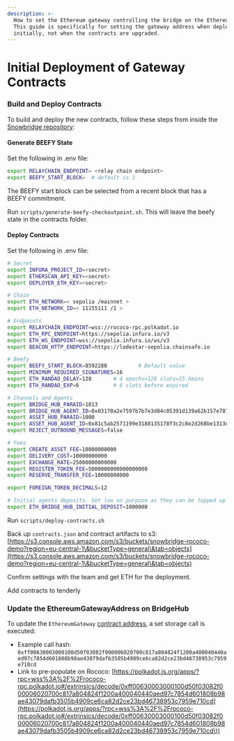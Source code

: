 ```yaml
---
description: >-
  How to set the Ethereum gateway controlling the bridge on the Ethereum side.
  This guide is specifically for setting the gateway address when deployed
  initially, not when the contracts are upgraded.
---
```


# Initial Deployment of Gateway Contracts

### Build and Deploy Contracts

To build and deploy the new contracts, follow these steps from inside the [Snowbridge repository](https://github.com/snowfork/snowbridge):

#### Generate BEEFY State

Set the following in .env file:

```bash
export RELAYCHAIN_ENDPOINT= <relay chain endpoint>
export BEEFY_START_BLOCK=  # default is 1
```

The BEEFY start block can be selected from a recent block that has a BEEFY commitment.

Run `scripts/generate-beefy-checkoutpoint.sh`. This will leave the beefy state in the contracts folder.

#### Deploy Contracts

Set the following in .env file:

```bash
# Secret
export INFURA_PROJECT_ID=<secret>
export ETHERSCAN_API_KEY=<secret>
export DEPLOYER_ETH_KEY=<secret>

# Chain
export ETH_NETWORK=< sepolia /mainnet >
export ETH_NETWORK_ID=< 11155111 /1 >

# Endpoints
export RELAYCHAIN_ENDPOINT=wss://rococo-rpc.polkadot.io
export ETH_RPC_ENDPOINT=https://sepolia.infura.io/v3
export ETH_WS_ENDPOINT=wss://sepolia.infura.io/ws/v3
export BEACON_HTTP_ENDPOINT=https://lodestar-sepolia.chainsafe.io

# Beefy
export BEEFY_START_BLOCK=8592280          # Default value
export MINIMUM_REQUIRED_SIGNATURES=16
export ETH_RANDAO_DELAY=128       # 4 epochs=128 slots=25.6mins
export ETH_RANDAO_EXP=6           # 6 slots before expired

# Channels and Agents
export BRIDGE_HUB_PARAID=1013
export BRIDGE_HUB_AGENT_ID=0x03170a2e7597b7b7e3d84c05391d139a62b157e78786d8c082f29dcf4c111314
export ASSET_HUB_PARAID=1000
export ASSET_HUB_AGENT_ID=0x81c5ab2571199e3188135178f3c2c8e2d268be1313d029b30f534fa579b69b79
export REJECT_OUTBOUND_MESSAGES=false

# Fees
export CREATE_ASSET_FEE=10000000000
export DELIVERY_COST=10000000000
export EXCHANGE_RATE=25000000000000
export REGISTER_TOKEN_FEE=5000000000000000000
export RESERVE_TRANSFER_FEE=10000000000

export FOREIGN_TOKEN_DECIMALS=12

# Initial agents deposits. Set low on purpose as they can be topped up manually
export ETH_BRIDGE_HUB_INITIAL_DEPOSIT=1000000
```

Run `scripts/deploy-contracts.sh`

Back up `contracts.json` and contract artifacts to s3: [https://s3.console.aws.amazon.com/s3/buckets/snowbridge-rococo-demo?region=eu-central-1\&bucketType=general\&tab=objects](https://s3.console.aws.amazon.com/s3/buckets/snowbridge-rococo-demo?region=eu-central-1\&bucketType=general\&tab=objects)

Confirm settings with the team and get ETH for the deployment.&#x20;

Add contracts to tenderly

### Update the EthereumGatewayAddress on BridgeHub

To update the `EthereumGateway` [contract address](https://github.com/Snowfork/polkadot-sdk/blob/snowbridge/bridges/snowbridge/pallets/inbound-queue/src/lib.rs#L112), a set storage call is executed:

* Example call hash: `0xff00630003000100d50f03082f000006020700c817a804824f1200a400040440aed97c7854d601808b98ae43079dafb3505b4909ce6ca82d2ce23bd46738953c7959e710cd`
* Link to pre-populate on Rococo: [https://polkadot.js.org/apps/?rpc=wss%3A%2F%2Frococo-rpc.polkadot.io#/extrinsics/decode/0xff00630003000100d50f03082f000006020700c817a804824f1200a400040440aed97c7854d601808b98ae43079dafb3505b4909ce6ca82d2ce23bd46738953c7959e710cd](https://polkadot.js.org/apps/?rpc=wss%3A%2F%2Frococo-rpc.polkadot.io#/extrinsics/decode/0xff00630003000100d50f03082f000006020700c817a804824f1200a400040440aed97c7854d601808b98ae43079dafb3505b4909ce6ca82d2ce23bd46738953c7959e710cd\))
